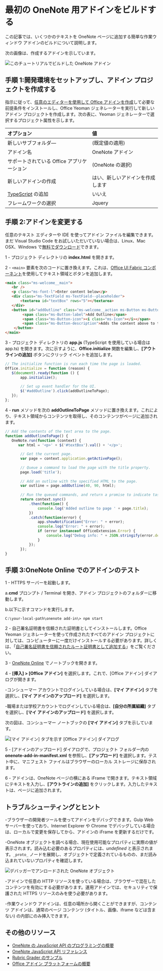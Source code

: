 # 最初の OneNote 用アドインをビルドする
<a id="build-your-first-onenote-add-in" class="xliff"></a>

この記事では、いくつかのテキストを OneNote ページに追加する簡単な作業ウィンドウ アドインのビルドについて説明します。

次の画像は、作成するアドインを示しています。

   ![このチュートリアルでビルドした OneNote アドイン](../../images/onenote-first-add-in.png)

<a name="setup"></a>
## 手順 1:開発環境をセットアップし、アドイン プロジェクトを作成する
<a id="step-1-set-up-your-dev-environment-and-create-an-add-in-project" class="xliff"></a>
指示に従って、[任意のエディターを使用して Office アドインを作成](../get-started/create-an-office-add-in-using-any-editor.md)して必要な前提条件をインストールし、Office Yeoman ジェネレーターを実行して新しいアドイン プロジェクトを作成します。次の表に、Yeoman ジェネレーターで選択するプロジェクト属性を示します。

| オプション | 値 |
|:------|:------|
| 新しいサブフォルダ― | (既定値の適用) |
| アドイン名 | OneNote アドイン |
| サポートされている Office アプリケーション | (OneNote の選択) |
| 新しいアドインの作成 | はい、新しいアドインを作成します |
| [TypeScript](https://www.typescriptlang.org/) の追加 | いいえ |
| フレームワークの選択 | Jquery |

<a name="develop"></a>
## 手順 2:アドインを変更する
<a id="step-2-modify-the-add-in" class="xliff"></a>
任意のテキスト エディターや IDE を使ってアドイン ファイルを編集できます。まだ Visual Studio Code をお試しいただいていない場合は、Linux、Mac OSX、Windows で[無料でダウンロード](https://code.visualstudio.com/)できます。

1 - プロジェクト ディレクトリの **index.html** を開きます。 

2 - `<main>` 要素を次のコードに置き換えます。これは、[Office UI Fabric コンポーネント](http://dev.office.com/fabric/components)を使用してテキスト領域とボタンを追加します。

```html
<main class="ms-welcome__main">
   <br />
   <p class="ms-font-l">Enter content below</p>
   <div class="ms-TextField ms-TextField--placeholder">
       <textarea id="textBox" rows="5"></textarea>
   </div>
   <button id="addOutline" class="ms-welcome__action ms-Button ms-Button--hero ms-u-slideUpIn20">
        <span class="ms-Button-label">Add Outline</span>
        <span class="ms-Button-icon"><i class="ms-Icon"></i></span>
        <span class="ms-Button-description">Adds the content above to the current page.</span>
    </button>
</main>
```

3 - プロジェクト ディレクトリの **app.js** (TypeScript を使用している場合は app.ts) を開きます。次に示すように、**Office.initialize** 関数を編集し、**[アウトラインの追加]** ボタンにクリック イベントを追加します。

```js
// The initialize function is run each time the page is loaded.
Office.initialize = function (reason) {
   $(document).ready(function () {
       app.initialize();
       
       // Set up event handler for the UI.
       $('#addOutline').click(addOutlineToPage);
   });
};
```
 
4 - **run** メソッドを次の **addOutlineToPage** メソッドに置き換えます。これにより、テキスト領域からコンテンツを取得し、そのコンテンツがページに追加されます。

```js
// Add the contents of the text area to the page.
function addOutlineToPage() {        
   OneNote.run(function (context) {
      var html = '<p>' + $('#textBox').val() + '</p>';
      
       // Get the current page.
       var page = context.application.getActivePage();
       
       // Queue a command to load the page with the title property.             
       page.load('title'); 
       
       // Add an outline with the specified HTML to the page.
       var outline = page.addOutline(40, 90, html);
       
       // Run the queued commands, and return a promise to indicate task completion.
       return context.sync()
           .then(function() {
               console.log('Added outline to page ' + page.title);
           })
           .catch(function(error) {
               app.showNotification("Error: " + error); 
               console.log("Error: " + error); 
               if (error instanceof OfficeExtension.Error) { 
                   console.log("Debug info: " + JSON.stringify(error.debugInfo)); 
               } 
           }); 
       });
}
```

<a name="test"></a>
## 手順 3:OneNote Online でのアドインのテスト
<a id="step-3-test-the-add-in-on-onenote-online" class="xliff"></a>
1 - HTTPS サーバーを起動します。  

  a.**cmd** プロンプト / Terminal を開き、アドイン プロジェクトのフォルダーに移動します。 
  
  b.以下に示すコマンドを実行します。

  ```
  C:\your-local-path\onenote add-in\> npm start
  ```

2 - 自己署名証明書を信頼された証明書としてインストールします。Office Yeoman ジェネレーターを使って作成されたすべてのアドイン プロジェクトに対しては、コンピューターに一度だけインストールする必要があります。詳しくは、「[自己署名証明書を信頼されたルート証明書として追加する](https://github.com/OfficeDev/generator-office/blob/master/src/docs/ssl.md)」をご覧ください。

3 - [OneNote Online](https://www.onenote.com/notebooks) でノートブックを開きます。

4 - **[挿入] > [Office アドイン]** を選択します。これで、[Office アドイン] ダイアログが開きます。

  -コンシューマー アカウントでログインしている場合は、**[マイ アドイン]** タブを選択し、**[マイ アドインのアップロード]** を選択します。
  
  -職場または学校アカウントでログインしている場合は、**[自分の所属組織]** タブを選択し、**[マイ アドインのアップロード]** を選択します。 
  
  次の図は、コンシューマー ノートブックの **[マイ アドイン]** タブを示しています。

  ![[マイ アドイン] タブを示す [Office アドイン] ダイアログ](../../images/onenote-office-add-ins-dialog.png)

5 - [アドインのアップロード] ダイアログで、プロジェクト フォルダー内の **onenote-add-in-manifest.xml** を参照し、**[アップロード]** を選択します。テスト中に、マニフェスト ファイルはブラウザーのローカル ストレージに保存されます。

6 - アドインは、OneNote ページの横にある iFrame で開きます。テキスト領域にテキストを入力し、**[アウトラインの追加]** をクリックします。入力したテキストは、ページに追加されます。 

## トラブルシューティングとヒント
<a id="troubleshooting-and-tips" class="xliff"></a>
-ブラウザーの開発者ツールを使ってアドインをデバッグできます。Gulp Web サーバーを使っており、Internet Explorer や Chrome でデバッグしている場合は、ローカルで変更を保存してから、アドインの iFrame を更新するだけです。

-OneNote オブジェクトを調べる場合、現在使用可能なプロパティに実際の値が表示されます。読み込む必要のあるプロパティには、*undefined* と表示されます。`_proto_` ノードを展開し、オブジェクトで定義されているものの、まだ読み込まれていないプロパティを確認します。

![デバッガーでアンロードされた OneNote オブジェクト](../../images/onenote-debug.png)

-アドインで任意の HTTP リソースを使っている場合は、ブラウザーで混在したコンテンツを有効にする必要があります。運用アドインでは、セキュリティで保護された HTTPS リソースのみを使う必要があります。

-作業ウィンドウ アドインは、任意の場所から開くことができますが、コンテンツ アドインは、通常のページ コンテンツ (タイトル、画像、iframe などは含まない) の内部にのみ挿入できます。 

## その他のリソース
<a id="additional-resources" class="xliff"></a>

- [OneNote の JavaScript API のプログラミングの概要](onenote-add-ins-programming-overview.md)
- [OneNote JavaScript API リファレンス](../../reference/onenote/onenote-add-ins-javascript-reference.md)
- [Rubric Grader のサンプル](https://github.com/OfficeDev/OneNote-Add-in-Rubric-Grader)
- [Office アドイン プラットフォームの概要](https://dev.office.com/docs/add-ins/overview/office-add-ins)
